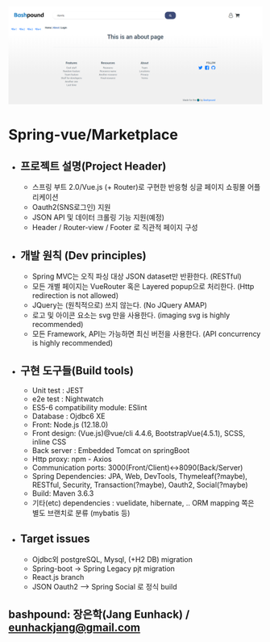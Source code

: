 ![Snapshot](snapshot-xl.PNG)

# Spring-vue/Marketplace
+ ## 프로젝트 설명(Project Header)
  + 스프링 부트 2.0/Vue.js (+ Router)로 구현한 반응형 싱글 페이지 쇼핑몰 어플리케이션
  + Oauth2(SNS로그인) 지원
  + JSON API 및 데이터 크롤링 기능 지원(예정)
  + Header / Router-view / Footer 로 직관적 페이지 구성

+ ## 개발 원칙 (Dev principles)
  + Spring MVC는 오직 파싱 대상 JSON dataset만 반환한다. (RESTful)
  + 모든 개별 페이지는 VueRouter 혹은 Layered popup으로 처리한다. (Http redirection is not allowed)
  + JQuery는 (원칙적으로) 쓰지 않는다. (No JQuery AMAP)
  + 로고 및 아이콘 요소는 svg 만을 사용한다. (imaging svg is highly recommended)
  + 모든 Framework, API는 가능하면 최신 버전을 사용한다. (API concurrency is highly recommended)

+ ## 구현 도구들(Build tools)
  + Unit test : JEST
  + e2e test : Nightwatch
  + ES5-6 compatibility module: ESlint  
  + Database : Ojdbc6 XE 
  + Front: Node.js (12.18.0)
  + Front design: (Vue.js)@vue/cli 4.4.6, BootstrapVue(4.5.1), SCSS, inline CSS
  + Back server : Embedded Tomcat on springBoot
  + Http proxy: npm - Axios
  + Communication ports: 3000(Front/Client)<->8090(Back/Server)
  + Spring Dependencies: JPA, Web, DevTools, Thymeleaf(?maybe), RESTful, Security, Transaction(?maybe), Oauth2, Social(?maybe)
  + Build: Maven 3.6.3
  + 기타(etc) dependencies : vuelidate, hibernate, .. ORM mapping 쪽은 별도 브랜치로 분류 (mybatis 등)
  
+ ## Target issues
  + Ojdbc외 postgreSQL, Mysql, (+H2 DB) migration
  + Spring-boot -> Spring Legacy pjt migration
  + React.js branch
  + JSON Oauth2 --> Spring Social 로 정식 build

## bashpound: 장은학(Jang Eunhack) / eunhackjang@gmail.com
